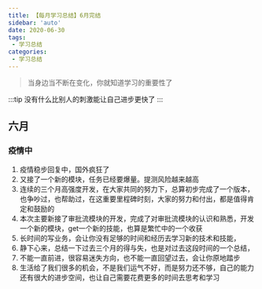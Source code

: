 ```yaml
---
title: 【每月学习总结】6月完结
sidebar: 'auto'
date: 2020-06-30
tags:
 - 学习总结
categories:
 - 学习总结
---
```


> 当身边当不断在变化，你就知道学习的重要性了
<!-- more -->
:::tip
没有什么比别人的刺激能让自己进步更快了
:::

## 六月

### 疫情中

1. 疫情稳步回复中，国外疯狂了
2. 又接了一个新的模块，任务已经要爆量。提测风险越来越高
3. 连续的三个月高强度开发，在大家共同的努力下，总算初步完成了一个版本，也争吵过，也帮助过，在这重要里程碑时刻，大家的努力和付出，都是值得肯定和鼓励的
4. 本次主要新接了审批流模块的开发，完成了对审批流模块的认识和熟悉，开发一个新的模块，get一个新的技能，也算是繁忙中的一个收获
5. 长时间的写业务，会让你没有足够的时间和经历去学习新的技术和技能，
6. 静下心来，总结一下过去三个月的得与失，也是对过去这段时间的一个总结，
7. 不能一直前进，很容易迷失方向，也不能一直回望过去，会让你原地踏步
8. 生活给了我们很多的机会，不是我们运气不好，而是努力还不够，自己的能力还有很大的进步空间，也让自己需要花费更多的时间去思考和学习